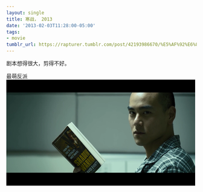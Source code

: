 ```yaml
---
layout: single
title: 寒战， 2013
date: '2013-02-03T11:28:00-05:00'
tags:
- movie
tumblr_url: https://rapturer.tumblr.com/post/42193986670/%E5%AF%92%E6%88%98-2013
---
```

剧本想得很大，剪得不好。

最萌反派 ![](/assets/img/tumblr_inline_mhnke5qu441qz4rgp.png)

